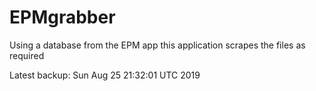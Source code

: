 # EPMgrabber
Using a database from the EPM app this application scrapes the files as required


Latest backup: Sun Aug 25 21:32:01 UTC 2019

